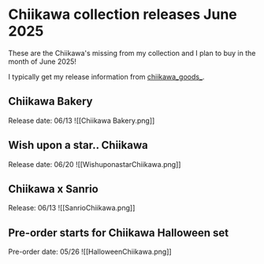 # Chiikawa collection releases June 2025

These are the Chiikawa's missing from my collection and I plan to buy in the month of June 2025!

I typically get my release information from [chiikawa_goods_](https://www.instagram.com/chiikawa_goods_/).

## Chiikawa Bakery
Release date: 06/13
![[Chiikawa Bakery.png]]

## Wish upon a star.. Chiikawa
Release date: 06/20
![[WishuponastarChiikawa.png]]

## Chiikawa x Sanrio
Release: 06/13
![[SanrioChiikawa.png]]

## Pre-order starts for Chiikawa Halloween set
Pre-order date: 05/26
![[HalloweenChiikawa.png]]